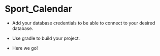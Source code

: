 # Sport_Calendar

* Add your database credentials to be able to connect to your desired database.
* Use gradle to build your project.

* Here we go!
